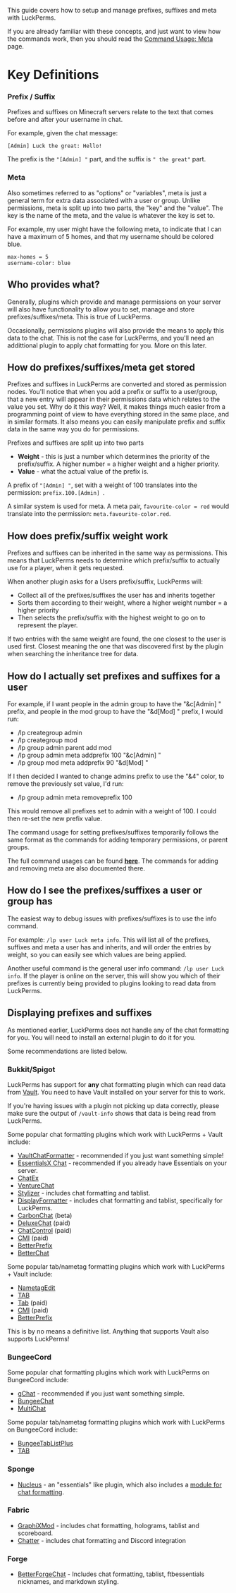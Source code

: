 This guide covers how to setup and manage prefixes, suffixes and meta with LuckPerms.

If you are already familiar with these concepts, and just want to view how the commands work, then you should read the [Command Usage: Meta](Meta-Commands) page.

# Key Definitions
### Prefix / Suffix
Prefixes and suffixes on Minecraft servers relate to the text that comes before and after your username in chat.

For example, given the chat message:
```
[Admin] Luck the great: Hello!
```
The prefix is the `"[Admin] "` part, and the suffix is `" the great"` part.

### Meta
Also sometimes referred to as "options" or "variables", meta is just a general term for extra data associated with a user or group. Unlike permissions, meta is split up into two parts, the "key" and the "value". The key is the name of the meta, and the value is whatever the key is set to.

For example, my user might have the following meta, to indicate that I can have a maximum of 5 homes, and that my username should be colored blue.
```
max-homes = 5
username-color: blue
```

## Who provides what?
Generally, plugins which provide and manage permissions on your server will also have functionality to allow you to set, manage and store prefixes/suffixes/meta. This is true of LuckPerms.

Occasionally, permissions plugins will also provide the means to apply this data to the chat. This is not the case for LuckPerms, and you'll need an addittional plugin to apply chat formatting for you. More on this later.

## How do prefixes/suffixes/meta get stored
Prefixes and suffixes in LuckPerms are converted and stored as permission nodes. You'll notice that when you add a prefix or suffix to a user/group, that a new entry will appear in their permissions data which relates to the value you set. Why do it this way? Well, it makes things much easier from a programming point of view to have everything stored in the same place, and in similar formats. It also means you can easily manipulate prefix and suffix data in the same way you do for permissions.

Prefixes and suffixes are split up into two parts
* **Weight** - this is just a number which determines the priority of the prefix/suffix. A higher number = a higher weight and a higher priority. 
* **Value** - what the actual value of the prefix is.

A prefix of `"[Admin] "`, set with a weight of 100 translates into the permission: `prefix.100.[Admin] `.

A similar system is used for meta. A meta pair, `favourite-color = red` would translate into the permission: `meta.favourite-color.red`.

## How does prefix/suffix weight work
Prefixes and suffixes can be inherited in the same way as permissions. This means that LuckPerms needs to determine which prefix/suffix to actually use for a player, when it gets requested.

When another plugin asks for a Users prefix/suffix, LuckPerms will:
* Collect all of the prefixes/suffixes the user has and inherits together
* Sorts them according to their weight, where a higher weight number = a higher priority
* Then selects the prefix/suffix with the highest weight to go on to represent the player.

If two entries with the same weight are found, the one closest to the user is used first. Closest meaning the one that was discovered first by the plugin when searching the inheritance tree for data.

## How do I actually set prefixes and suffixes for a user
For example, if I want people in the admin group to have the "&c[Admin] " prefix, and people in the mod group to have the "&d[Mod] " prefix, I would run:

* /lp creategroup admin
* /lp creategroup mod
* /lp group admin parent add mod
* /lp group admin meta addprefix 100 "&c[Admin] "
* /lp group mod meta addprefix 90 "&d[Mod] "

If I then decided I wanted to change admins prefix to use the "&4" color, to remove the previously set value, I'd run:
* /lp group admin meta removeprefix 100

This would remove all prefixes set to admin with a weight of 100. I could then re-set the new prefix value.

The command usage for setting prefixes/suffixes temporarily follows the same format as the commands for adding temporary permissions, or parent groups.

The full command usages can be found [**here**](Meta-Commands). The commands for adding and removing meta are also documented there.

## How do I see the prefixes/suffixes a user or group has
The easiest way to debug issues with prefixes/suffixes is to use the info command.

For example: `/lp user Luck meta info`. This will list all of the prefixes, suffixes and meta a user has and inherits, and will order the entries by weight, so you can easily see which values are being applied.

Another useful command is the general user info command: `/lp user Luck info`. If the player is online on the server, this will show you which of their prefixes is currently being provided to plugins looking to read data from LuckPerms.

## Displaying prefixes and suffixes
As mentioned earlier, LuckPerms does not handle any of the chat formatting for you. You will need to install an external plugin to do it for you.

Some recommendations are listed below.

### Bukkit/Spigot
LuckPerms has support for **any** chat formatting plugin which can read data from [Vault](https://dev.bukkit.org/projects/vault). You need to have Vault installed on your server for this to work.

If you're having issues with a plugin not picking up data correctly, please make sure the output of `/vault-info` shows that data is being read from LuckPerms.

Some popular chat formatting plugins which work with LuckPerms + Vault include:
* [VaultChatFormatter](https://www.spigotmc.org/resources/49016/) - recommended if you just want something simple!
* [EssentialsX Chat](https://essentialsx.net/downloads.html) - recommended if you already have Essentials on your server.
* [ChatEx](https://dev.bukkit.org/projects/chatex)
* [VentureChat](https://www.spigotmc.org/resources/771/)
* [Stylizer](https://www.spigotmc.org/resources/stylizer.78327/) - includes chat formatting and tablist.
* [DisplayFormatter](https://github.com/MCMDEV/displayformatter) - includes chat formatting and tablist, specifically for LuckPerms.
* [CarbonChat](https://github.com/Hexaoxide/Carbon) (beta)
* [DeluxeChat](https://www.spigotmc.org/resources/1277/) (paid)
* [ChatControl](https://builtbybit.com/resources/18217) (paid)
* [CMI](https://www.spigotmc.org/resources/cmi-298-commands-insane-kits-portals-essentials-economy-mysql-sqlite-much-more.3742/) (paid)
* [BetterPrefix](https://www.spigotmc.org/resources/betterprefix-papi-support.18096/)
* [BetterChat](https://www.spigotmc.org/resources/betterchat-lightweight-luckperms-chat.110389/)

Some popular tab/nametag formatting plugins which work with LuckPerms + Vault include:
* [NametagEdit](https://www.spigotmc.org/resources/3836/)
* [TAB](https://github.com/NEZNAMY/TAB)
* [Tab](https://www.spigotmc.org/resources/1448/) (paid)
* [CMI](https://www.spigotmc.org/resources/cmi-298-commands-insane-kits-portals-essentials-economy-mysql-sqlite-much-more.3742/) (paid)
* [BetterPrefix](https://www.spigotmc.org/resources/betterprefix-papi-support.18096/)


This is by no means a definitive list. Anything that supports Vault also supports LuckPerms!


### BungeeCord

Some popular chat formatting plugins which work with LuckPerms on BungeeCord include:
* [gChat](https://github.com/lucko/gChat) - recommended if you just want something simple.
* [BungeeChat](https://www.spigotmc.org/resources/12592/)
* [MultiChat](https://www.spigotmc.org/resources/26204/)

Some popular tab/nametag formatting plugins which work with LuckPerms on BungeeCord include:
* [BungeeTabListPlus](https://www.spigotmc.org/resources/313/)
* [TAB](https://github.com/NEZNAMY/TAB)

### Sponge
* [Nucleus](https://nucleuspowered.org/) - an "essentials" like plugin, which also includes a [module for chat formatting](https://nucleuspowered.org/docs/modules/chat.html).

### Fabric
* [GraphiXMod](https://github.com/lochnessdragon/GraphiXMod) - includes chat formatting, holograms, tablist and scoreboard.
* [Chatter](https://github.com/Axieum/Chatter) - includes chat formatting and Discord integration

### Forge
* [BetterForgeChat](https://www.curseforge.com/minecraft/mc-mods/betterforgechat-with-luckperms-support) - Includes chat formatting, tablist, ftbessentials nicknames, and markdown styling.
